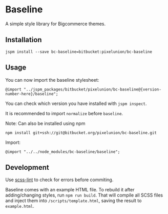 # Baseline

A simple style library for Bigcommerce themes.

## Installation

```
jspm install --save bc-baseline=bitbucket:pixelunion/bc-baseline
```

## Usage

You can now import the baseline stylesheet:

```
@import "../jspm_packages/bitbucket/pixelunion/bc-baseline@{version-number-here}/baseline";
```

You can check which version you have installed with `jspm inspect`.

It is recommended to import `normalize` before `baseline`.

Note: Can also be installed using npm

```
npm install git+ssh://git@bitbucket.org/pixelunion/bc-baseline.git
```

Import:

```
@import "../../node_modules/bc-baseline/baseline";
```

## Development

Use [scss-lint](https://github.com/brigade/scss-lint) to check for errors before commiting.

Baseline comes with an example HTML file. To rebuild it after adding/changing styles, run `npm run build`. That will compile all SCSS files and inject them into `/scripts/template.html`, saving the result to `example.html`.
